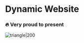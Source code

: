 # Dynamic Website

### 🔥 Very proud to present
![triangle|200](https://github.com/kaoqueri/2025-SCIN301_IoT_and_Innovation/blob/main/20250902-Dynamic_Website/Ex2_Interface.png)

